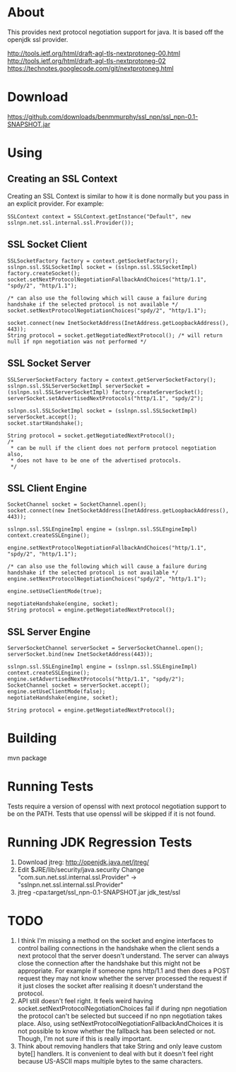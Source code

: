 # About

This provides next protocol negotiation support for java. It is based off the openjdk ssl provider. 

http://tools.ietf.org/html/draft-agl-tls-nextprotoneg-00.html
http://tools.ietf.org/html/draft-agl-tls-nextprotoneg-02
https://technotes.googlecode.com/git/nextprotoneg.html

# Download

https://github.com/downloads/benmmurphy/ssl_npn/ssl_npn-0.1-SNAPSHOT.jar

# Using

## Creating an SSL Context

Creating an SSL Context is similar to how it is done normally but you pass in an explicit provider. For example:

    SSLContext context = SSLContext.getInstance("Default", new sslnpn.net.ssl.internal.ssl.Provider());

## SSL Socket Client
    SSLSocketFactory factory = context.getSocketFactory();
    sslnpn.ssl.SSLSocketImpl socket = (sslnpn.ssl.SSLSocketImpl) factory.createSocket();
    socket.setNextProtocolNegotiationFallbackAndChoices("http/1.1", "spdy/2", "http/1.1");

    /* can also use the following which will cause a failure during handshake if the selected protocol is not available */
    socket.setNextProtocolNegotiationChoices("spdy/2", "http/1.1");

    socket.connect(new InetSocketAddress(InetAddress.getLoopbackAddress(), 443));
    String protocol = socket.getNegotiatedNextProtocol(); /* will return null if npn negotiation was not performed */


## SSL Socket Server
    
    SSLServerSocketFactory factory = context.getServerSocketFactory();
    sslnpn.ssl.SSLServerSocketImpl serverSocket = (sslnpn.ssl.SSLServerSocketImpl) factory.createServerSocket();
    serverSocket.setAdvertisedNextProtocols("http/1.1", "spdy/2");

    sslnpn.ssl.SSLSocketImpl socket = (sslnpn.ssl.SSLSocketImpl) serverSocket.accept();
    socket.startHandshake();

    String protocol = socket.getNegotiatedNextProtocol();
    /*
     * can be null if the client does not perform protocol negotiation also,
     * does not have to be one of the advertised protocols.
     */
    
## SSL Client Engine

    SocketChannel socket = SocketChannel.open();
    socket.connect(new InetSocketAddress(InetAddress.getLoopbackAddress(), 443));

    sslnpn.ssl.SSLEngineImpl engine = (sslnpn.ssl.SSLEngineImpl) context.createSSLEngine();

    engine.setNextProtocolNegotiationFallbackAndChoices("http/1.1", "spdy/2", "http/1.1");

    /* can also use the following which will cause a failure during handshake if the selected protocol is not available */
    engine.setNextProtocolNegotiationChoices("spdy/2", "http/1.1");

    engine.setUseClientMode(true);

    negotiateHandshake(engine, socket);
    String protocol = engine.getNegotiatedNextProtocol();
    
## SSL Server Engine
    ServerSocketChannel serverSocket = ServerSocketChannel.open();
    serverSocket.bind(new InetSocketAddress(443));

    sslnpn.ssl.SSLEngineImpl engine = (sslnpn.ssl.SSLEngineImpl) context.createSSLEngine();
    engine.setAdvertisedNextProtocols("http/1.1", "spdy/2");
    SocketChannel socket = serverSocket.accept();
    engine.setUseClientMode(false);
    negotiateHandshake(engine, socket);

    String protocol = engine.getNegotiatedNextProtocol();
    
# Building

mvn package

# Running Tests

Tests require a version of openssl with next protocol negotiation support to be on the PATH. Tests that use openssl will be skipped if it is not found.

# Running JDK Regression Tests

1. Download jtreg: http://openjdk.java.net/jtreg/
2. Edit $JRE/lib/security/java.security Change "com.sun.net.ssl.internal.ssl.Provider" -> "sslnpn.net.ssl.internal.ssl.Provider"
2. jtreg -cpa:target/ssl_npn-0.1-SNAPSHOT.jar jdk_test/ssl

# TODO

1. I think I'm missing a method on the socket and engine interfaces to control bailing connections in the handshake when the client sends a next
protocol that the server doesn't understand. The server can always close the connection after the handshake but this might not be appropriate. For
example if someone npns http/1.1 and then does a POST request they may not know whether the server processed the request if it just closes the socket
after realising it doesn't understand the protocol.
2. API still doesn't feel right. It feels weird having socket.setNextProtocolNegotiationChoices fail if during npn negotiation the protocol can't be selected
   but succeed if no npn negotiation takes place. Also, using setNextProtocolNegotiationFallbackAndChoices it is not possible to know whether the fallback
   has been selected or not. Though, I'm not sure if this is really important.
3. Think about removing handlers that take String and only leave custom byte[] handlers. It is convenient to deal with but it doesn't feel right because US-ASCII maps
   multiple bytes to the same characters.
